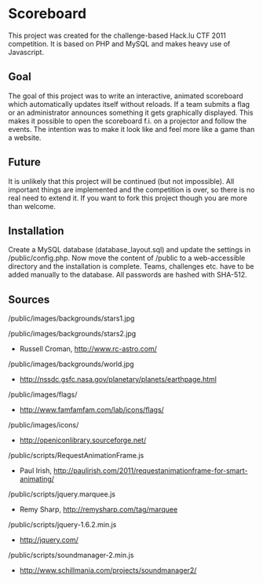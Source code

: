 # Scoreboard
This project was created for the challenge-based Hack.lu CTF 2011 competition. It is based on PHP and MySQL and makes heavy use of Javascript.

## Goal
The goal of this project was to write an interactive, animated scoreboard which automatically updates itself without reloads. If a team submits a flag or
an administrator announces something it gets graphically displayed. This makes it possible to open the scoreboard f.i. on a projector and follow the events.
The intention was to make it look like and feel more like a game than a website.

## Future
It is unlikely that this project will be continued (but not impossible). All important things are implemented and the competition is over, so there is no real
need to extend it. If you want to fork this project though you are more than welcome.

## Installation
Create a MySQL database (database_layout.sql) and update the settings in /public/config.php. Now move the content of /public to a web-accessible directory
and the installation is complete. Teams, challenges etc. have to be added manually to the database. All passwords are hashed with SHA-512.

## Sources
/public/images/backgrounds/stars1.jpg

/public/images/backgrounds/stars2.jpg

 - Russell Croman, http://www.rc-astro.com/


/public/images/backgrounds/world.jpg

 - http://nssdc.gsfc.nasa.gov/planetary/planets/earthpage.html


/public/images/flags/

 - http://www.famfamfam.com/lab/icons/flags/


/public/images/icons/

 - http://openiconlibrary.sourceforge.net/


/public/scripts/RequestAnimationFrame.js

 - Paul Irish, http://paulirish.com/2011/requestanimationframe-for-smart-animating/


/public/scripts/jquery.marquee.js

 - Remy Sharp, http://remysharp.com/tag/marquee


/public/scripts/jquery-1.6.2.min.js

 - http://jquery.com/


/public/scripts/soundmanager-2.min.js

 - http://www.schillmania.com/projects/soundmanager2/

